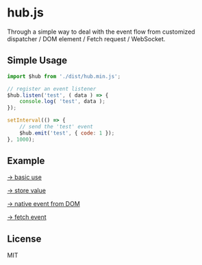 # hub.js

Through a simple way to deal with the event flow from customized dispatcher / DOM element / Fetch request / WebSocket.

## Simple Usage

```js
import $hub from './dist/hub.min.js';

// register an event listener
$hub.listen('test', ( data ) => {
    console.log( 'test', data );
});

setInterval(() => {
    // send the 'test' event
    $hub.emit('test', { code: 1 });
}, 1000);
```

## Example

[→ basic use](https://github.com/yyued/hub.js/blob/master/example/basic_use.html)

[→ store value](https://github.com/yyued/hub.js/blob/master/example/store_value.html)

[→ native event from DOM](https://github.com/yyued/hub.js/blob/master/example/native_event_from_dom.html)

[→ fetch event](https://github.com/yyued/hub.js/blob/master/example/fetch_event.html)

## License

MIT
